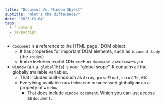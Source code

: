 ```yaml
---
title: "Document Vs. Window Object"
subtitle: "What's the difference?"
date: "2023-08-04"
tags:
  - frontend
  - javascript
---
```


- `document` is a reference to the HTML page / DOM object.
  - It has properties for important DOM elements, such as `document.body` (the `<body>`)
  - It also includes useful APIs such as `document.getElementByID`
- `window` (a.k.a. `globalThis`) is your “global scope”. It contains all the globally available variables.
  - That includes built-ins such as `Array`, `parseFloat`, `scrollTo`, etc.
  - Everything available on `window` can be accessed globally **or** as a property of `window`.
    - That does include `window.document`. Which you can just access as `document`.
